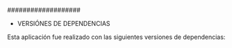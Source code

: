 ###################
- VERSIÓNES DE DEPENDENCIAS

Esta aplicación fue realizado con las siguientes versiones de dependencias:
